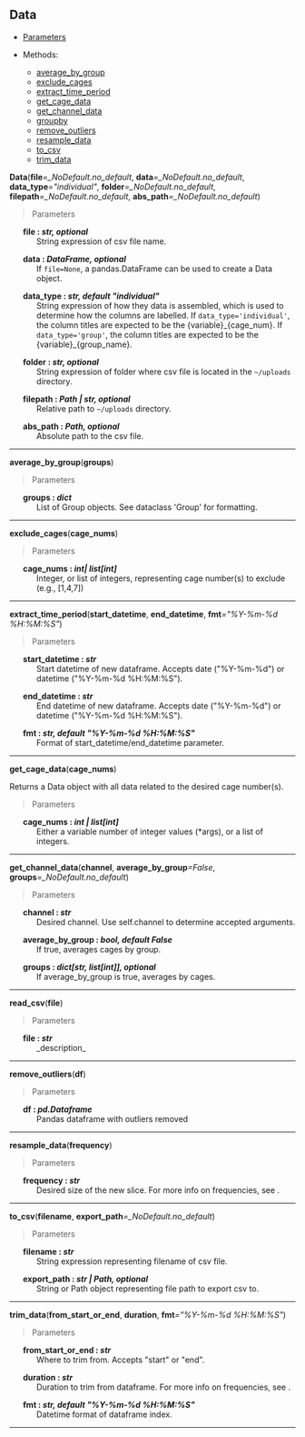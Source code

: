 ## Data

- [Parameters](#Data)

- Methods:
	- [average_by_group](#average-by-group)
	- [exclude_cages](#exclude-cages)
	- [extract_time_period](#extract-time-period)
	- [get_cage_data](#get-cage-data)
	- [get_channel_data](#get-channel-data)
	- [groupby](#groupby)
	- [remove_outliers](#remove-outliers)
	- [resample_data](#resample-data)
	- [to_csv](#to-csv)
	- [trim_data](#trim-data)

<strong id='Data'>Data</strong>(<b>file</b><i>=\_NoDefault.no_default</i>, <b>data</b><i>=\_NoDefault.no_default</i>, <b>data_type</b><i>="individual"</i>, <b>folder</b><i>=\_NoDefault.no_default</i>, <b>filepath</b><i>=\_NoDefault.no_default</i>, <b>abs_path</b><i>=\_NoDefault.no_default</i>)

> Parameters

<ul style='list-style: none'>
	<li id='Data-file'>
		<b>file : <i>str, optional</i></b>
		<ul style='list-style: none'>
			<li id='Data-file-description'>String expression of csv file name.</li>
		</ul>
	</li>
</ul>
<ul style='list-style: none'>
	<li id='Data-data'>
		<b>data : <i>DataFrame, optional</i></b>
		<ul style='list-style: none'>
			<li id='Data-data-description'>If <code>file=None</code>, a pandas.DataFrame can be used to create a Data object.</li>
		</ul>
	</li>
</ul>
<ul style='list-style: none'>
	<li id='Data-data_type'>
		<b>data_type : <i>str, default "individual"</i></b>
		<ul style='list-style: none'>
			<li id='Data-data_type-description'>String expression of how they data is assembled, which is used to determine how the columns are labelled. If <code>data_type='individual'</code>, the column titles are expected to be the {variable}_{cage_num}. If <code>data_type='group'</code>, the column titles are expected to be the {variable}_{group_name}.</li>
		</ul>
	</li>
</ul>
<ul style='list-style: none'>
	<li id='Data-folder'>
		<b>folder : <i>str, optional</i></b>
		<ul style='list-style: none'>
			<li id='Data-folder-description'>String expression of folder where csv file is located in the <code>~/uploads</code> directory.</li>
		</ul>
	</li>
</ul>
<ul style='list-style: none'>
	<li id='Data-filepath'>
		<b>filepath : <i>Path | str, optional</i></b>
		<ul style='list-style: none'>
			<li id='Data-filepath-description'>Relative path to <code>~/uploads</code> directory.</li>
		</ul>
	</li>
</ul>
<ul style='list-style: none'>
	<li id='Data-abs_path'>
		<b>abs_path : <i>Path, optional</i></b>
		<ul style='list-style: none'>
			<li id='Data-abs_path-description'>Absolute path to the csv file.</li>
		</ul>
	</li>
</ul>

<hr>
<strong id='average-by-group'>average_by_group</strong>(<b>groups</b>)

> Parameters

<ul style='list-style: none'>
	<li id='average_by_group-groups'>
		<b>groups : <i>dict</i></b>
		<ul style='list-style: none'>
			<li id='average_by_group-groups-description'>List of Group objects. See dataclass 'Group' for formatting.</li>
		</ul>
	</li>
</ul>

<hr>
<strong id='exclude-cages'>exclude_cages</strong>(<b>cage_nums</b>)

> Parameters

<ul style='list-style: none'>
	<li id='exclude_cages-cage_nums'>
		<b>cage_nums : <i>int| list[int]</i></b>
		<ul style='list-style: none'>
			<li id='exclude_cages-cage_nums-description'>Integer, or list of integers, representing cage number(s) to exclude (e.g., [1,4,7])</li>
		</ul>
	</li>
</ul>

<hr>
<strong id='extract-time-period'>extract_time_period</strong>(<b>start_datetime</b>, <b>end_datetime</b>, <b>fmt</b><i>="%Y-%m-%d %H:%M:%S"</i>)

> Parameters

<ul style='list-style: none'>
	<li id='extract_time_period-start_datetime'>
		<b>start_datetime : <i>str</i></b>
		<ul style='list-style: none'>
			<li id='extract_time_period-start_datetime-description'>Start datetime of new dataframe. Accepts date ("%Y-%m-%d") or datetime ("%Y-%m-%d %H:%M:%S").</li>
		</ul>
	</li>
</ul>
<ul style='list-style: none'>
	<li id='extract_time_period-end_datetime'>
		<b>end_datetime : <i>str</i></b>
		<ul style='list-style: none'>
			<li id='extract_time_period-end_datetime-description'>End datetime of new dataframe. Accepts date ("%Y-%m-%d") or datetime ("%Y-%m-%d %H:%M:%S").</li>
		</ul>
	</li>
</ul>
<ul style='list-style: none'>
	<li id='extract_time_period-fmt'>
		<b>fmt : <i>str, default "%Y-%m-%d %H:%M:%S"</i></b>
		<ul style='list-style: none'>
			<li id='extract_time_period-fmt-description'>Format of start_datetime/end_datetime parameter.</li>
		</ul>
	</li>
</ul>

<hr>

<strong id='get-cage-data'>get_cage_data</strong>(<b>cage_nums</b>)

Returns a Data object with all data related to the desired cage number(s).

> Parameters

<ul style='list-style: none'>
	<li id='get_cage_data-cage_nums'>
		<b>cage_nums : <i>int | list[int]</i></b>
		<ul style='list-style: none'>
			<li id='get_cage_data-cage_nums-description'>Either a variable number of integer values (*args), or a list of integers.</li>
		</ul>
	</li>
</ul>

<hr>
<strong id='get-channel-data'>get_channel_data</strong>(<b>channel</b>, <b>average_by_group</b><i>=False</i>, <b>groups</b><i>=_NoDefault.no_default</i>)

> Parameters

<ul style='list-style: none'>
	<li id='get_channel_data-channel'>
		<b>channel : <i>str</i></b>
		<ul style='list-style: none'>
			<li id='get_channel_data-channel-description'>Desired channel. Use self.channel to determine accepted arguments.</li>
		</ul>
	</li>
</ul>
<ul style='list-style: none'>
	<li id='get_channel_data-average_by_group'>
		<b>average_by_group : <i>bool, default False</i></b>
		<ul style='list-style: none'>
			<li id='get_channel_data-average_by_group-description'>If true, averages cages by group.</li>
		</ul>
	</li>
</ul>
<ul style='list-style: none'>
	<li id='get_channel_data-groups'>
		<b>groups : <i>dict[str, list[int]], optional</i></b>
		<ul style='list-style: none'>
			<li id='get_channel_data-groups-description'>If average_by_group is true, averages by cages.</li>
		</ul>
	</li>
</ul>

<hr>
<strong id='read-csv'>read_csv</strong>(<b>file</b>)

> Parameters

<ul style='list-style: none'>
	<li id='read_csv-file'>
		<b>file : <i>str</i></b>
		<ul style='list-style: none'>
			<li id='read_csv-file-description'>_description_</li>
		</ul>
	</li>
</ul>

<hr>
<strong id='remove-outliers'>remove_outliers</strong>(<b>df</b>)

> Parameters

<ul style='list-style: none'>
	<li id='remove_outliers-df'>
		<b>df : <i>pd.Dataframe</i></b>
		<ul style='list-style: none'>
			<li id='remove_outliers-df-description'>Pandas dataframe with outliers removed</li>
		</ul>
	</li>
</ul>

<hr>
<strong id='resample-data'>resample_data</strong>(<b>frequency</b>)

> Parameters

<ul style='list-style: none'>
	<li id='resample_data-frequency'>
		<b>frequency : <i>str</i></b>
		<ul style='list-style: none'>
			<li id='resample_data-frequency-description'>Desired size of the new slice. For more info on frequencies, see <code><https://pandas.pydata.org/pandas-docs/stable/user_guide/timeseries.html#offset-aliases></code>.</li>
		</ul>
	</li>
</ul>

<hr>
<strong id='to-csv'>to_csv</strong>(<b>filename</b>, <b>export_path</b><i>=_NoDefault.no_default</i>)

> Parameters

<ul style='list-style: none'>
	<li id='to_csv-filename'>
		<b>filename : <i>str</i></b>
		<ul style='list-style: none'>
			<li id='to_csv-filename-description'>String expression representing filename of csv file.</li>
		</ul>
	</li>
</ul>
<ul style='list-style: none'>
	<li id='to_csv-export_path'>
		<b>export_path : <i>str | Path, optional</i></b>
		<ul style='list-style: none'>
			<li id='to_csv-export_path-description'>String or Path object representing file path to export csv to.</li>
		</ul>
	</li>
</ul>

<hr>
<strong id='trim-data'>trim_data</strong>(<b>from_start_or_end</b>, <b>duration</b>, <b>fmt</b><i>="%Y-%m-%d %H:%M:%S"</i>)

> Parameters

<ul style='list-style: none'>
	<li id='trim_data-from_start_or_end'>
		<b>from_start_or_end : <i>str</i></b>
		<ul style='list-style: none'>
			<li id='trim_data-from_start_or_end-description'>Where to trim from. Accepts "start" or "end".</li>
		</ul>
	</li>
</ul>
<ul style='list-style: none'>
	<li id='trim_data-duration'>
		<b>duration : <i>str</i></b>
		<ul style='list-style: none'>
			<li id='trim_data-duration-description'>Duration to trim from dataframe. For more info on frequencies, see <code><https://pandas.pydata.org/pandas-docs/stable/user_guide/timeseries.html#offset-aliases></code>.</li>
		</ul>
	</li>
</ul>
<ul style='list-style: none'>
	<li id='trim_data-fmt'>
		<b>fmt : <i>str, default "%Y-%m-%d %H:%M:%S"</i></b>
		<ul style='list-style: none'>
			<li id='trim_data-fmt-description'>Datetime format of dataframe index.</li>
		</ul>
	</li>
</ul>

<hr>
